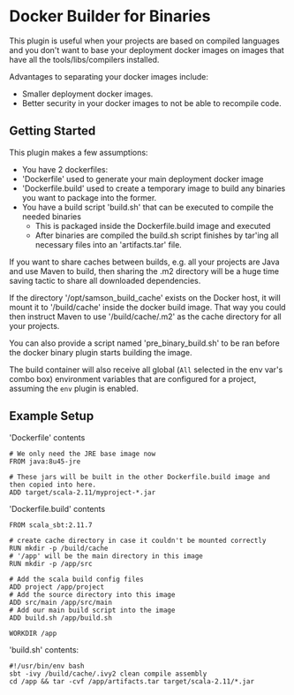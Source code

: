 # Docker Builder for Binaries

This plugin is useful when your projects are based on compiled languages and you don't want to base
your deployment docker images on images that have all the tools/libs/compilers installed.

Advantages to separating your docker images include:
- Smaller deployment docker images.
- Better security in your docker images to not be able to recompile code.

## Getting Started

This plugin makes a few assumptions:
- You have 2 dockerfiles:
 - 'Dockerfile' used to generate your main deployment docker image
 - 'Dockerfile.build' used to create a temporary image to build any binaries you want to package into the former.
- You have a build script 'build.sh' that can be executed to compile the needed binaries
  - This is packaged inside the Dockerfile.build image and executed
  - After binaries are compiled the build.sh script finishes by tar'ing all necessary files into an 'artifacts.tar' file.

If you want to share caches between builds, e.g. all your projects are Java and use Maven to build, then sharing the .m2 
directory will be a huge time saving tactic to share all downloaded dependencies.

If the directory '/opt/samson_build_cache' exists on the Docker host, it will mount it to '/build/cache' inside the 
docker build image. That way you could then instruct Maven to use '/build/cache/.m2' as the cache directory for all your 
projects.

You can also provide a script named 'pre_binary_build.sh' to be ran before the docker binary plugin starts building the image.

The build container will also receive all global (`All` selected in the env var's combo box) environment variables that are configured for a project, assuming the `env` plugin is enabled.

## Example Setup

'Dockerfile' contents
```
# We only need the JRE base image now
FROM java:8u45-jre

# These jars will be built in the other Dockerfile.build image and then copied into here.
ADD target/scala-2.11/myproject-*.jar
```


'Dockerfile.build' contents
```
FROM scala_sbt:2.11.7

# create cache directory in case it couldn't be mounted correctly
RUN mkdir -p /build/cache
# '/app' will be the main directory in this image
RUN mkdir -p /app/src

# Add the scala build config files
ADD project /app/project
# Add the source directory into this image 
ADD src/main /app/src/main
# Add our main build script into the image
ADD build.sh /app/build.sh

WORKDIR /app
```

'build.sh' contents:
```
#!/usr/bin/env bash
sbt -ivy /build/cache/.ivy2 clean compile assembly
cd /app && tar -cvf /app/artifacts.tar target/scala-2.11/*.jar
```
